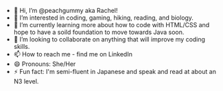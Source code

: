 - 👋 Hi, I’m @peachgummy aka Rachel!
- 👀 I’m interested in coding, gaming, hiking, reading, and biology.
- 🌱 I’m currently learning more about how to code with HTML/CSS and hope to have a soild foundation to move towards Java soon.
- 💞️ I’m looking to collaborate on anything that will improve my coding skills.
- 📫 How to reach me - find me on LinkedIn
- 😄 Pronouns: She/Her
- ⚡ Fun fact: I'm semi-fluent in Japanese and speak and read at about an N3 level.

<!---
peachgummy/peachgummy is a ✨ special ✨ repository because its `README.md` (this file) appears on your GitHub profile.
You can click the Preview link to take a look at your changes.
--->
